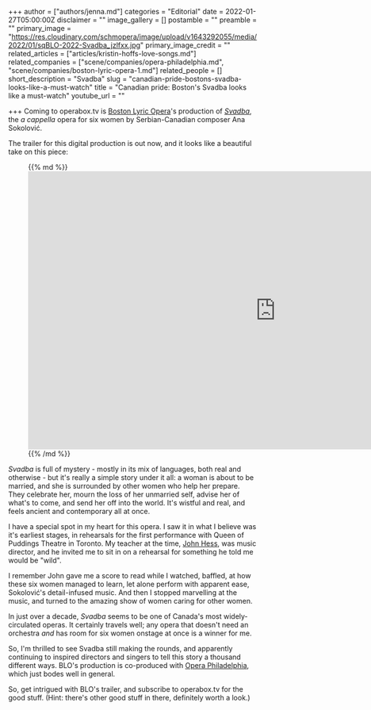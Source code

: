 +++
author = ["authors/jenna.md"]
categories = "Editorial"
date = 2022-01-27T05:00:00Z
disclaimer = ""
image_gallery = []
postamble = ""
preamble = ""
primary_image = "https://res.cloudinary.com/schmopera/image/upload/v1643292055/media/2022/01/sqBLO-2022-Svadba_jzlfxx.jpg"
primary_image_credit = ""
related_articles = ["articles/kristin-hoffs-love-songs.md"]
related_companies = ["scene/companies/opera-philadelphia.md", "scene/companies/boston-lyric-opera-1.md"]
related_people = []
short_description = "Svadba"
slug = "canadian-pride-bostons-svadba-looks-like-a-must-watch"
title = "Canadian pride: Boston's Svadba looks like a must-watch"
youtube_url = ""

+++
Coming to operabox.tv is [Boston Lyric Opera](/scene/companies/boston-lyric-opera/)'s production of [_Svadba_](https://blo.org/operaboxtv/), the _a cappella_ opera for six women by Serbian-Canadian composer Ana Sokolović.

The trailer for this digital production is out now, and it looks like a beautiful take on this piece:

<figure data-type="image">{{% md %}}<iframe width="997" height="561" src="https://www.youtube.com/embed/_TA8hCUnXMw" title="YouTube video player" frameborder="0" allow="accelerometer; autoplay; clipboard-write; encrypted-media; gyroscope; picture-in-picture" allowfullscreen></iframe>{{% /md %}}

</figure>

_Svadba_ is full of mystery - mostly in its mix of languages, both real and otherwise - but it's really a simple story under it all: a woman is about to be married, and she is surrounded by other women who help her prepare. They celebrate her, mourn the loss of her unmarried self, advise her of what's to come, and send her off into the world. It's wistful and real, and feels ancient and contemporary all at once.

I have a special spot in my heart for this opera. I saw it in what I believe was it's earliest stages, in rehearsals for the first performance with Queen of Puddings Theatre in Toronto. My teacher at the time, [John Hess](/check-out-the-irish-art-song-project/), was music director, and he invited me to sit in on a rehearsal for something he told me would be "wild".

I remember John gave me a score to read while I watched, baffled, at how these six women managed to learn, let alone perform with apparent ease, Sokolović's detail-infused music. And then I stopped marvelling at the music, and turned to the amazing show of women caring for other women. 

In just over a decade, _Svadba_ seems to be one of Canada's most widely-circulated operas. It certainly travels well; any opera that doesn't need an orchestra _and_ has room for six women onstage at once is a winner for me.

So, I'm thrilled to see Svadba still making the rounds, and apparently continuing to inspired directors and singers to tell this story a thousand different ways. BLO's production is co-produced with [Opera Philadelphia](/scene/companies/opera-philadelphia), which just bodes well in general.

So, get intrigued with BLO's trailer, and subscribe to operabox.tv for the good stuff. (Hint: there's other good stuff in there, definitely worth a look.)